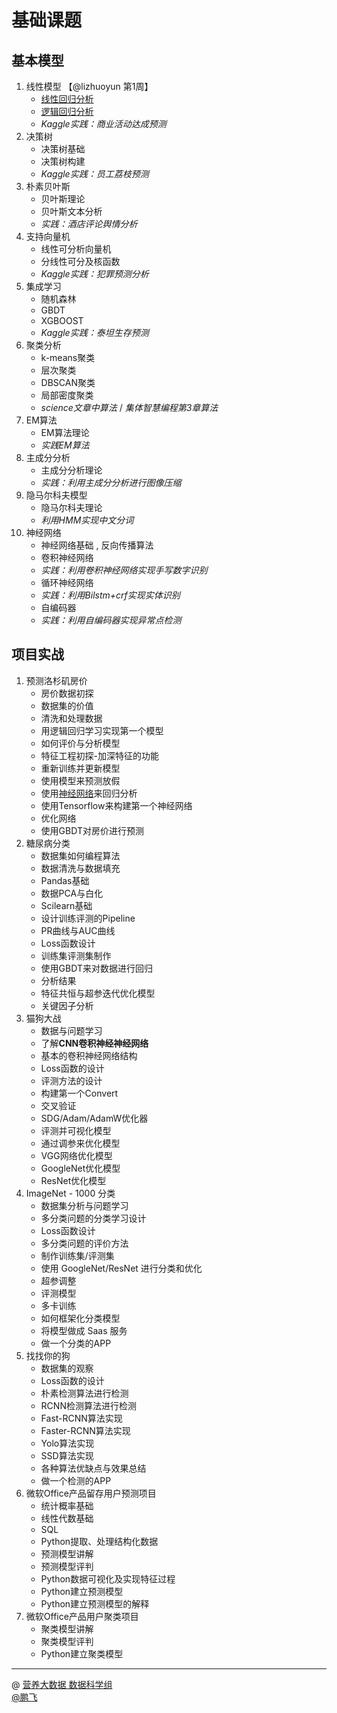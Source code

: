 # 基础课题
## 基本模型
1. 线性模型 【@lizhuoyun 第1周】
    - [线性回归分析](./ml/LinearRegression.md)
    - [逻辑回归分析](./ml/LogisticRegression.md)
    - *Kaggle实践：商业活动达成预测*
2. 决策树
    - 决策树基础
    - 决策树构建
    - *Kaggle实践：员工荔枝预测*
3. 朴素贝叶斯
    - 贝叶斯理论
    - 贝叶斯文本分析
    - *实践：酒店评论舆情分析*
4. 支持向量机
    - 线性可分析向量机
    - 分线性可分及核函数
    - *Kaggle实践：犯罪预测分析*
5. 集成学习
    - 随机森林
    - GBDT
    - XGBOOST
    - *Kaggle实践：泰坦生存预测*
6. 聚类分析
    - k-means聚类
    - 层次聚类
    - DBSCAN聚类
    - 局部密度聚类
    - *science文章中算法* / *集体智慧编程第3章算法*
7. EM算法
    - EM算法理论
    - *实践EM算法*
8. 主成分分析
    - 主成分分析理论
    - *实践：利用主成分分析进行图像压缩*
9. 隐马尔科夫模型
    - 隐马尔科夫理论
    - *利用HMM实现中文分词*
10. 神经网络
    - 神经网络基础 , 反向传播算法
    - 卷积神经网络
    - *实践：利用卷积神经网络实现手写数字识别*
    - 循环神经网络
    - *实践：利用Bilstm+crf实现实体识别*
    - 自编码器
    - *实践：利用自编码器实现异常点检测*

## 项目实战
1. 预测洛杉矶房价
    - 房价数据初探 
    - 数据集的价值
    - 清洗和处理数据
    - 用逻辑回归学习实现第一个模型
    - 如何评价与分析模型
    - 特征工程初探-加深特征的功能
    - 重新训练并更新模型
    - 使用模型来预测放假
    - 使用[神经网络]()来回归分析
    - 使用Tensorflow来构建第一个神经网络
    - 优化网络
    - 使用GBDT对房价进行预测
2. 糖尿病分类
    - 数据集如何编程算法
    - 数据清洗与数据填充
    - Pandas基础
    - 数据PCA与白化
    - Scilearn基础
    - 设计训练评测的Pipeline
    - PR曲线与AUC曲线
    - Loss函数设计
    - 训练集评测集制作
    - 使用GBDT来对数据进行回归
    - 分析结果
    - 特征共恒与超参迭代优化模型
    - 关键因子分析
3. 猫狗大战
    - 数据与问题学习
    - 了解**CNN卷积神经神经网络**
    - 基本的卷积神经网络结构
    - Loss函数的设计
    - 评测方法的设计
    - 构建第一个Convert
    - 交叉验证
    - SDG/Adam/AdamW优化器
    - 评测并可视化模型
    - 通过调参来优化模型
    - VGG网络优化模型
    - GoogleNet优化模型
    - ResNet优化模型
4. ImageNet - 1000 分类
    - 数据集分析与问题学习
    - 多分类问题的分类学习设计
    - Loss函数设计
    - 多分类问题的评价方法
    - 制作训练集/评测集
    - 使用 GoogleNet/ResNet 进行分类和优化
    - 超参调整
    - 评测模型
    - 多卡训练
    - 如何框架化分类模型
    - 将模型做成 Saas 服务
    - 做一个分类的APP
5. 找找你的狗
    - 数据集的观察
    - Loss函数的设计
    - 朴素检测算法进行检测
    - RCNN检测算法进行检测
    - Fast-RCNN算法实现
    - Faster-RCNN算法实现
    - Yolo算法实现
    - SSD算法实现
    - 各种算法优缺点与效果总结
    - 做一个检测的APP
6. 微软Office产品留存用户预测项目
    - 统计概率基础
    - 线性代数基础
    - SQL
    - Python提取、处理结构化数据
    - 预测模型讲解
    - 预测模型评判
    - Python数据可视化及实现特征过程
    - Python建立预测模型
    - Python建立预测模型的解释
7. 微软Office产品用户聚类项目
    - 聚类模型讲解
    - 聚类模型评判
    - Python建立聚类模型

------------
@  [营养大数据 数据科学组](http://git.hnbdata.cn/hnbd/data)      
[@鹏飞](http://git.hnbdata.cn/lipengfei)